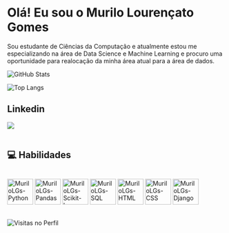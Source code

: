 # Olá! Eu sou o Murilo Lourençato Gomes
Sou estudante de Ciências da Computação e atualmente estou me especializando na área de Data Science e Machine Learning e procuro uma oportunidade para realocação da minha área atual para a área de dados. 
<br>

<picture>
  <source srcset="https://github-readme-stats.vercel.app/api?username=MuriloLGs&show_icons=true&theme=tokyonight" media="(prefers-color-scheme: dark)" />
  <source srcset="https://github-readme-stats.vercel.app/api?username=MuriloLGs&show_icons=true" media="(prefers-color-scheme: light)" />
  <img src="https://github-readme-stats.vercel.app/api?username=MuriloLGs&show_icons=true" alt="GitHub Stats" />
</picture>
   
![Top Langs](https://github-readme-stats.vercel.app/api/top-langs/?username=MuriloLGs&hide_progress=true&theme=tokyonight)


## Linkedin
<div>
  <a href="https://www.linkedin.com/in/murilo-lourencato-gomes/" target="_blank"><img src="https://img.shields.io/badge/LinkedIn-0077B5?style=for-the-badge&logo=linkedin&logoColor=white" target="_blank"/></a>
</div>
<br>


## 💻 Habilidades
<div style="display: inline_block"><br>
  <img src="https://cdn.jsdelivr.net/gh/devicons/devicon/icons/python/python-original.svg" alt="MuriloLGs-Python" width="60" height="60"/>
  <img src="https://cdn.jsdelivr.net/gh/devicons/devicon/icons/pandas/pandas-original.svg" alt="MuriloLGs-Pandas" width="60" height="60"/>
  <img src="https://cdn.jsdelivr.net/gh/devicons/devicon@latest/icons/scikitlearn/scikitlearn-original.svg" alt="MuriloLGs-Scikit-Learn" width="60" height="60"/>
          
  <img src="https://cdn.jsdelivr.net/gh/devicons/devicon/icons/mysql/mysql-original.svg" alt="MuriloLGs-SQL" width="60" height="60"/>
  <img src="https://cdn.jsdelivr.net/gh/devicons/devicon/icons/html5/html5-original.svg" alt="MuriloLGs-HTML" width="60" height="60"/>
  <img src="https://cdn.jsdelivr.net/gh/devicons/devicon/icons/css3/css3-original.svg" alt="MuriloLGs-CSS" width="60" height="60"/>
  <img src="https://cdn.jsdelivr.net/gh/devicons/devicon/icons/django/django-plain.svg" alt="MuriloLGs-Django" width="60" height="60"/>
</div>
<br>

![Visitas no Perfil](https://komarev.com/ghpvc/?username=MuriloLGs&color=green)
